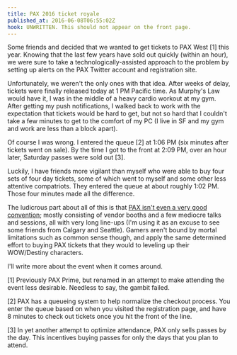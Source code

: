 ```yaml
---
title: PAX 2016 ticket royale
published_at: 2016-06-08T06:55:02Z
hook: UNWRITTEN. This should not appear on the front page.
---
```


Some friends and decided that we wanted to get tickets to PAX West [1] this
year. Knowing that the last few years have sold out quickly (within an hour),
we were sure to take a technologically-assisted approach to the problem by
setting up alerts on the PAX Twitter account and registration site.

Unfortunately, we weren't the only ones with that idea. After weeks of delay,
tickets were finally released today at 1 PM Pacific time. As Murphy's Law would
have it, I was in the middle of a heavy cardio workout at my gym. After getting
my push notifications, I walked back to work with the expectation that tickets
would be hard to get, but not so hard that I couldn't take a few minutes to get
to the comfort of my PC (I live in SF and my gym and work are less than a block
apart).

Of course I was wrong. I entered the queue [2] at 1:06 PM (six minutes after
tickets went on sale). By the time I got to the front at 2:09 PM, over an hour
later, Saturday passes were sold out [3].

Luckily, I have friends more vigilant than myself who were able to buy four
sets of four day tickets, some of which went to myself and some other less
attentive compatriots. They entered the queue at about roughly 1:02 PM. Those
four minutes made all the difference.

The ludicrous part about all of this is that [PAX isn't even a very good
convention](/fragments/pax); mostly consisting of vendor booths and a few
mediocre talks and sessions, all with very long line-ups (I'm using it as an
excuse to see some friends from Calgary and Seattle). Gamers aren't bound by
mortal limitations such as common sense though, and apply the same determined
effort to buying PAX tickets that they would to leveling up their WOW/Destiny
characters.

I'll write more about the event when it comes around.

[1] Previously PAX Prime, but renamed in an attempt to make attending the event
    less desirable. Needless to say, the gambit failed.

[2] PAX has a queueing system to help normalize the checkout process. You enter
    the queue based on when you visited the registration page, and have 8
    minutes to check out tickets once you hit the front of the line.

[3] In yet another attempt to optimize attendance, PAX only sells passes by the
    day. This incentives buying passes for only the days that you plan to attend.
